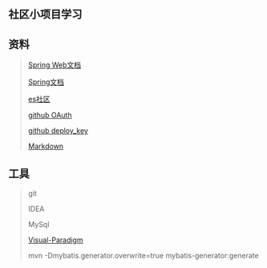 ## 社区小项目学习

## 资料
>
>[Spring Web文档](https://spring.io/guides/gs/serving-web-content/)
>
>[Spring文档](https://spring.io/guides)
>
>[es社区](https://elasticsearch.cn/explore)
>
>[github OAuth](https://developer.github.com/apps/building-oauth-apps/creating-an-oauth-app/)
>
>[github deploy_key](https://developer.github.com/v3/guides/managing-deploy-keys/#deploy-keys)
>
>[Markdown](https://github.com/pandao/editor.md)

## 工具
>git
>
>IDEA
>
>MySql
>
>[Visual-Paradigm](https://www.visual-paradigm.com)
>
>mvn -Dmybatis.generator.overwrite=true mybatis-generator:generate
